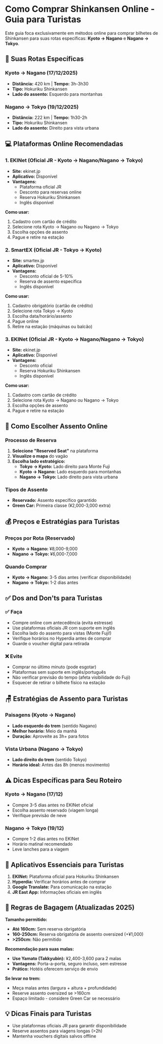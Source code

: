 # Como Comprar Shinkansen Online - Guia para Turistas

Este guia foca exclusivamente em métodos online para comprar bilhetes de Shinkansen para suas rotas específicas: **Kyoto → Nagano** e **Nagano → Tokyo**.

## 🚅 Suas Rotas Específicas

### Kyoto → Nagano (17/12/2025)
- **Distância:** 420 km | **Tempo:** 3h-3h30
- **Tipo:** Hokuriku Shinkansen
- **Lado do assento:** Esquerdo para montanhas

### Nagano → Tokyo (19/12/2025)
- **Distância:** 222 km | **Tempo:** 1h30-2h
- **Tipo:** Hokuriku Shinkansen
- **Lado do assento:** Direito para vista urbana

## 💻 Plataformas Online Recomendadas

### 1. EKINet (Oficial JR - Kyoto → Nagano/Nagano → Tokyo)
- **Site:** ekinet.jp
- **Aplicativo:** Disponível
- **Vantagens:**
  - Plataforma oficial JR
  - Desconto para reservas online
  - Reserva Hokuriku Shinkansen
  - Inglês disponível

**Como usar:**
1. Cadastro com cartão de crédito
2. Selecione rota Kyoto → Nagano ou Nagano → Tokyo
3. Escolha opções de assento
4. Pague e retire na estação

### 2. SmartEX (Oficial JR - Tokyo → Kyoto)
- **Site:** smartex.jp
- **Aplicativo:** Disponível
- **Vantagens:**
  - Desconto oficial de 5-10%
  - Reserva de assento específica
  - Inglês disponível

**Como usar:**
1. Cadastro obrigatório (cartão de crédito)
2. Selecione rota Tokyo → Kyoto
3. Escolha data/horário/assento
4. Pague online
5. Retire na estação (máquinas ou balcão)

### 3. EKINet (Oficial JR - Kyoto → Nagano/Nagano → Tokyo)
- **Site:** ekinet.jp
- **Aplicativo:** Disponível
- **Vantagens:**
  - Desconto oficial
  - Reserva Hokuriku Shinkansen
  - Inglês disponível

**Como usar:**
1. Cadastro com cartão de crédito
2. Selecione rota Kyoto → Nagano ou Nagano → Tokyo
3. Escolha opções de assento
4. Pague e retire na estação

## 💺 Como Escolher Assento Online

### Processo de Reserva
1. **Selecione "Reserved Seat"** na plataforma
2. **Visualize o mapa** do vagão
3. **Escolha lado estratégico:**
   - **Tokyo → Kyoto:** Lado direito para Monte Fuji
   - **Kyoto → Nagano:** Lado esquerdo para montanhas
   - **Nagano → Tokyo:** Lado direito para vista urbana

### Tipos de Assento
- **Reservado:** Assento específico garantido
- **Green Car:** Primeira classe (¥2,000-3,000 extra)

## 💰 Preços e Estratégias para Turistas

### Preços por Rota (Reservado)
- **Kyoto → Nagano:** ¥8,000-9,000
- **Nagano → Tokyo:** ¥6,000-7,000

### Quando Comprar
- **Kyoto → Nagano:** 3-5 dias antes (verificar disponibilidade)
- **Nagano → Tokyo:** 1-2 dias antes

## ✅ Dos and Don'ts para Turistas

### ✅ Faça
- Compre online com antecedência (evita estresse)
- Use plataformas oficiais JR com suporte em inglês
- Escolha lado do assento para vistas (Monte Fuji!)
- Verifique horários no Hyperdia antes de comprar
- Guarde o voucher digital para retirada

### ❌ Evite
- Comprar no último minuto (pode esgotar)
- Plataformas sem suporte em inglês/português
- Não verificar previsão do tempo (afeta visibilidade do Fuji)
- Esquecer de retirar o bilhete físico na estação

## 🪑 Estratégias de Assento para Turistas

### Paisagens (Kyoto → Nagano)
- **Lado esquerdo do trem** (sentido Nagano)
- **Melhor horário:** Meio da manhã
- **Duração:** Aproveite as 3h+ para fotos

### Vista Urbana (Nagano → Tokyo)
- **Lado direito do trem** (sentido Tokyo)
- **Horário ideal:** Antes das 8h (menos movimento)
## ⚠️ Dicas Específicas para Seu Roteiro

### Kyoto → Nagano (17/12)
- Compre 3-5 dias antes no EKINet oficial
- Escolha assento reservado (viagem longa)
- Verifique previsão de neve

### Nagano → Tokyo (19/12)
- Compre 1-2 dias antes no EKINet
- Horário matinal recomendado
- Leve lanches para a viagem

## 📱 Aplicativos Essenciais para Turistas

1. **EKINet:** Plataforma oficial para Hokuriku Shinkansen
2. **Hyperdia:** Verificar horários antes de comprar
3. **Google Translate:** Para comunicação na estação
4. **JR East App:** Informações oficiais em inglês

## 🛄 Regras de Bagagem (Atualizadas 2025)

**Tamanho permitido:**
- **Até 160cm:** Sem reserva obrigatória
- **160-250cm:** Reserva obrigatória de assento oversized (+¥1,000)
- **>250cm:** Não permitido

**Recomendação para suas malas:**
- **Use Yamato (Takkyubin):** ¥2,400-3,600 para 2 malas
- **Vantagens:** Porta-a-porta, seguro incluso, sem estresse
- **Prático:** Hotéis oferecem serviço de envio

**Se levar no trem:**
- Meça malas antes (largura + altura + profundidade)
- Reserve assento oversized se >160cm
- Espaço limitado - considere Green Car se necessário

## 💡 Dicas Finais para Turistas
- Use plataformas oficiais JR para garantir disponibilidade
- Reserve assentos para viagens longas (>2h)
- Mantenha vouchers digitais salvos offline
